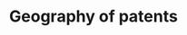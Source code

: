 ---
description: ''
title: Geography of patents
url: https://dataverse.harvard.edu/dataset.xhtml?persistentId=doi:10.7910/DVN/BPC15W
uuid: f9127a91-85f3-483d-a817-437671875d56
---